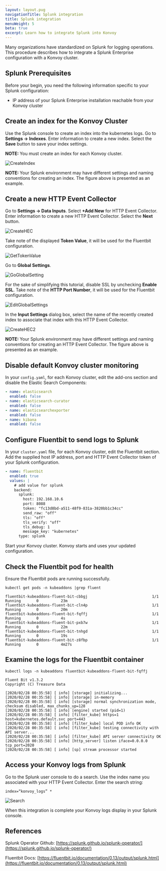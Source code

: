 ```yaml
---
layout: layout.pug
navigationTitle: Splunk integration
title: Splunk integration
menuWeight: 5
beta: true
excerpt: Learn how to integrate Splunk into Konvoy
---
```


Many organizations have standardized on Splunk for logging operations. This procedure describes how to integrate a Splunk Enterprise configuration with a Konvoy cluster.

## Splunk Prerequisites

Before your begin, you need the following information specific to your Splunk configuration:

- IP address of your Splunk Enterprise installation reachable from your Konvoy cluster

## Create an index for the Konvoy Cluster

Use the Splunk console to create an index into the kubernetes logs. Go to **Settings -> Indexes**. Enter information to create a new index. Select the **Save** button to save your index settings.

<p class="message--note"><strong>NOTE: </strong>You must create an index for each Konvoy cluster.</p>

![CreateIndex](images/create_konvoy_image.jpg)

<p class="message--note"><strong>NOTE: </strong>Your Splunk environment may have different settings and naming conventions for creating an index. The figure above is presented as an example.</p>

## Create a new HTTP Event Collector

Go to **Settings -> Data Inputs**. Select **+Add New** for HTTP Event Collector. Enter information to create a new HTTP Event Collector. Select the **Next** button.

![CreateHEC](images/create_hec_1.jpg)

Take note of the displayed **Token Value**, it will be used for the Fluentbit configuration.

![GetTokenValue](images/get_token_value.jpg)

Go to **Global Settings**.

![GoGlobalSetting](images/global_settings.jpg)

For the sake of simplifying this tutorial, disable SSL by unchecking **Enable SSL**. Take note of the **HTTP Port Number**, it will be used for the Fluentbit configuration.

![EditGlobalSettings](images/edit_global_settings.jpg)

In the **Input Settings** dialog box, select the name of the recently created index to associate that index with this HTTP Event Collector.

![CreateHEC2](images/create_hec_2.jpg)

<p class="message--note"><strong>NOTE: </strong>Your Splunk environment may have different settings and naming conventions for creating an HTTP Event Collector. The figure above is presented as an example.</p>

## Disable default Konvoy cluster monitoring

In your `config.yaml`, for each Konvoy cluster, edit the add-ons section and disable the Elastic Search Components:

```yaml
- name: elasticsearch
  enabled: false
- name: elasticsearch-curator
  enabled: false
- name: elasticsearchexporter
  enabled: false
- name: kibana
  enabled: false
```

## Configure Fluentbit to send logs to Splunk

In your `cluster.yaml` file, for each Konvoy cluster, edit the Fluentbit section. Add the supplied host IP address, port and HTTP Event Collector token of your Splunk configuration.

```yaml
- name: fluentbit
  enabled: true
  values: |
    # add value for splunk
    backend:
      splunk:
        host: 192.168.10.6
        port: 8088
        token: "fc13d8bd-a511-48f9-831a-3820bb1c34cc"
        send_raw: "off"
        tls: "off"
        tls_verify: "off"
        tls_debug: 1
        message_key: "kubernetes"
      type: splunk
```

Start your Konvoy cluster. Konvoy starts and uses your updated configuration.

## Check the Fluentbit pod for health

Ensure the Fluentbit pods are running successfully.

```shell
kubectl get pods -n kubeaddons |grep fluent

fluentbit-kubeaddons-fluent-bit-cbbgj                             1/1     Running       0          23m
fluentbit-kubeaddons-fluent-bit-cln4p                             1/1     Running       0          20m
fluentbit-kubeaddons-fluent-bit-fqffj                             1/1     Running       0          4s
fluentbit-kubeaddons-fluent-bit-pxb7w                             1/1     Running       0          22m
fluentbit-kubeaddons-fluent-bit-tnhgd                             1/1     Running       0          19s
fluentbit-kubeaddons-fluent-bit-z8fbp                             1/1     Running       0          4m27s
```

## Examine the logs for the Fluentbit container

```shell
kubectl logs -n kubeaddons fluentbit-kubeaddons-fluent-bit-fqffj

Fluent Bit v1.3.2
Copyright (C) Treasure Data

[2020/02/28 00:35:58] [ info] [storage] initializing...
[2020/02/28 00:35:58] [ info] [storage] in-memory
[2020/02/28 00:35:58] [ info] [storage] normal synchronization mode, checksum disabled, max_chunks_up=128
[2020/02/28 00:35:58] [ info] [engine] started (pid=1)
[2020/02/28 00:35:58] [ info] [filter_kube] https=1 host=kubernetes.default.svc port=443
[2020/02/28 00:35:58] [ info] [filter_kube] local POD info OK
[2020/02/28 00:35:58] [ info] [filter_kube] testing connectivity with API server...
[2020/02/28 00:35:58] [ info] [filter_kube] API server connectivity OK
[2020/02/28 00:35:58] [ info] [http_server] listen iface=0.0.0.0 tcp_port=2020
[2020/02/28 00:35:58] [ info] [sp] stream processor started
```

## Access your Konvoy logs from Splunk

Go to the Splunk user console to do a search. Use the index name you associated with your HTTP Event Collector. Enter the search string:

```shell
index=“konvoy_logs” *
```

![Search](images/splunk_search.jpg)

When this integration is complete your Konvoy logs display in your Splunk console.

## References

Splunk Operator Github:
[https://splunk.github.io/splunk-operator/](https://splunk.github.io/splunk-operator/)

Fluentbit Docs:
[https://fluentbit.io/documentation/0.13/output/splunk.html](https://fluentbit.io/documentation/0.13/output/splunk.html)
